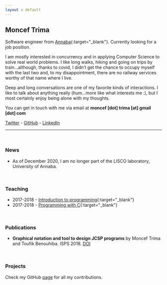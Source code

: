 ```yaml
---
layout : default
---
```

## Moncef Trima
Software engineer from [Annaba](https://en.wikipedia.org/wiki/Annaba){:target="_blank"}. Currently looking for a job position.

I am mostly interested in concurrency and in applying Computer Science to solve real world problems. I like long walks, hiking and going on trips by train…although, thanks to covid, I didn’t get the chance to occupy myself with the last two and, to my disappointment, there are no railway services worthy of that name where I live.

Deep and long conversations are one of my favorite kinds of interactions. I like to talk about anything really (hum…more like what interests me :), but I most certainly enjoy being alone with my thoughts. 
  
You can get in touch with me via email at **moncef [dot] trima [at] gmail [dot] com**

[Twitter](https://twitter.com/monceftrima) - [GitHub](https://github.com/trima) - [LinkedIn](https://www.linkedin.com/in/monceftrima)
    

-----

<br>
     
### News
- As of December 2020, I am no longer part of the LISCO laboratory, University of Annaba.

<br>

### Teaching
- 2017-2018 - [Introduction to programming](https://github.com/trima/L1MIAS2018){:target="_blank"}
- 2017-2018 - [Programming with C](https://github.com/trima/L1ST2018){:target="_blank"}

<br>

### Publications
- **Graphical notation and tool to design JCSP programs**  by Moncef Trima and Toufik Benouhiba. ISPS  2018. [DOI](https://doi.org/10.1109/ISPS.2018.8379013)

<br>

### Projects
Check my GitHub [page](https://github.com/trima) for all my contributions.
